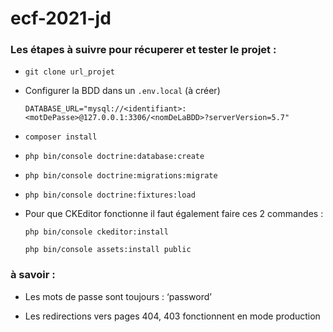 # ecf-2021-jd

### Les étapes à suivre pour récuperer et tester le projet :

* `git clone url_projet`

* Configurer la BDD dans un `.env.local`  (à créer)

  `DATABASE_URL="mysql://<identifiant>:<motDePasse>@127.0.0.1:3306/<nomDeLaBDD>?serverVersion=5.7"`

* `composer install`

* `php bin/console doctrine:database:create`

* `php bin/console doctrine:migrations:migrate`

* `php bin/console doctrine:fixtures:load`

* Pour que CKEditor fonctionne il faut également faire ces 2 commandes :

  `php bin/console ckeditor:install`
  
  `php bin/console assets:install public`
  

### à savoir :

* Les mots de passe sont toujours : ‘password’

* Les redirections vers pages 404, 403 fonctionnent en mode production

